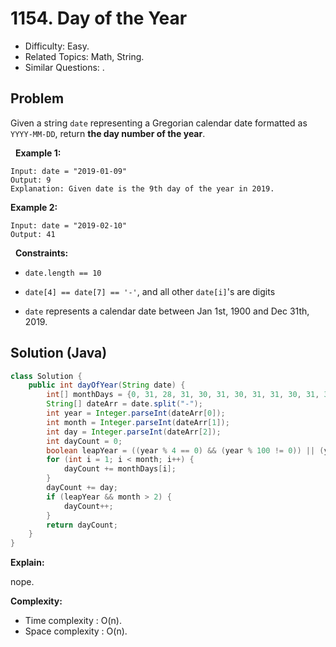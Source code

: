 # 1154. Day of the Year

- Difficulty: Easy.
- Related Topics: Math, String.
- Similar Questions: .

## Problem

Given a string ```date``` representing a Gregorian calendar date formatted as ```YYYY-MM-DD```, return **the day number of the year**.

 
**Example 1:**

```
Input: date = "2019-01-09"
Output: 9
Explanation: Given date is the 9th day of the year in 2019.
```

**Example 2:**

```
Input: date = "2019-02-10"
Output: 41
```

 
**Constraints:**


	
- ```date.length == 10```
	
- ```date[4] == date[7] == '-'```, and all other ```date[i]```'s are digits
	
- ```date``` represents a calendar date between Jan 1st, 1900 and Dec 31th, 2019.



## Solution (Java)

```java
class Solution {
    public int dayOfYear(String date) {
        int[] monthDays = {0, 31, 28, 31, 30, 31, 30, 31, 31, 30, 31, 30, 31};
        String[] dateArr = date.split("-");
        int year = Integer.parseInt(dateArr[0]);
        int month = Integer.parseInt(dateArr[1]);
        int day = Integer.parseInt(dateArr[2]);
        int dayCount = 0;
        boolean leapYear = ((year % 4 == 0) && (year % 100 != 0)) || (year % 400 == 0);
        for (int i = 1; i < month; i++) {
            dayCount += monthDays[i];
        }
        dayCount += day;
        if (leapYear && month > 2) {
            dayCount++;
        }
        return dayCount;
    }
}
```

**Explain:**

nope.

**Complexity:**

* Time complexity : O(n).
* Space complexity : O(n).
